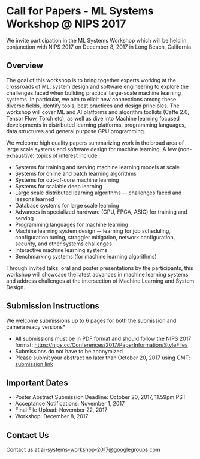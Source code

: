 # Call for Papers - ML Systems Workshop @ NIPS 2017
We invite participation in the ML Systems Workshop which will be held in conjunction with NIPS 2017 on December 8, 2017 in Long Beach, California.

## Overview
 
The goal of this workshop is to bring together experts working at the crossroads of ML, system design and software engineering to explore the challenges faced when building practical large-scale machine learning systems. In particular, we aim to elicit new connections among these diverse fields, identify tools, best practices and design principles. The workshop will cover ML and AI platforms and algorithm toolkits (Caffe 2.0, Tensor Flow, Torch etc), as well as dive into Machine learning focused developments in distributed learning platforms, programming languages, data structures and general purpose GPU programming.
 
We welcome high quality papers summarizing work in the broad area of large scale systems and software design for machine learning.   A few (non-exhaustive) topics of interest include
* Systems for training and serving machine learning models at scale
* Systems for online and batch learning algorithms
* Systems for out-of-core machine learning
* Systems for scalable deep learning
* Large scale distributed learning algorithms -- challenges faced and lessons learned
* Database systems for large scale learning
* Advances in specialized hardware (GPU, FPGA, ASIC) for training and serving
* Programming languages for machine learning
* Machine learning system design -- learning for job scheduling, configuration tuning, straggler mitigation, network configuration, security, and other systems challenges
* Interactive machine learning systems
* Benchmarking systems (for machine learning algorithms)
 
Through invited talks, oral and poster presentations by the participants, this workshop will showcase the latest advances in machine learning systems and address challenges at the intersection of Machine Learning and System Design.
## Submission Instructions
We welcome submissions up to 6 pages for both the submission and camera ready versions*
* All submissions must be in PDF format and should follow the NIPS 2017 format: https://nips.cc/Conferences/2017/PaperInformation/StyleFiles
* Submissions do not have to be anonymized
* Please submit your abstract no later than October 20, 2017 using CMT: [submission link](https://urldefense.proofpoint.com/v2/url?u=https-3A__cmt3.research.microsoft.com_MLSYS2017&d=DwIGaQ&c=5VD0RTtNlTh3ycd41b3MUw&r=jkIV1ekX5UbLBHAbbnf20g&m=etgua9_RnubL9Pqqvt1clQTBkpIIR-Vt5dTgaC6j4ms&s=dC7lpB-28jMCa3cCHP7rUptXynWKKDDxCyp-cz5--Eg&e=)
## Important Dates
* Poster Abstract Submission Deadline: October 20, 2017, 11.59pm PST
* Acceptance Notifications: November 1, 2017
* Final File Upload: November 22, 2017
* Workshop: December 8, 2017

## Contact Us
Contact us at ai-systems-workshop-2017@googlegroups.com 
